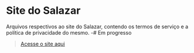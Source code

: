 # Site do Salazar
Arquivos respectivos ao site do Salazar, contendo os termos de serviço e a política de privacidade do mesmo.
-# Em progresso
> [Acesse o site aqui](https://renatoyzy.github.io/salazar)